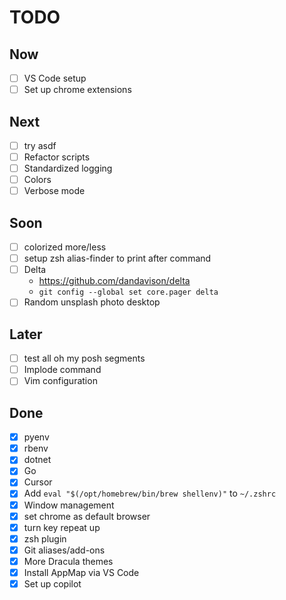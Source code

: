 # TODO

## Now

- [ ] VS Code setup
- [ ] Set up chrome extensions

## Next

- [ ] try asdf
- [ ] Refactor scripts
- [ ] Standardized logging
- [ ] Colors
- [ ] Verbose mode

## Soon

- [ ] colorized more/less
- [ ] setup zsh alias-finder to print after command
- [ ] Delta
  - https://github.com/dandavison/delta
  - `git config --global set core.pager delta`
- [ ] Random unsplash photo desktop

## Later

- [ ] test all oh my posh segments
- [ ] Implode command
- [ ] Vim configuration

## Done

- [x] pyenv
- [x] rbenv
- [x] dotnet
- [x] Go
- [x] Cursor
- [x] Add `eval "$(/opt/homebrew/bin/brew shellenv)"` to `~/.zshrc`
- [x] Window management
- [x] set chrome as default browser
- [x] turn key repeat up
- [x] zsh plugin
- [x] Git aliases/add-ons
- [x] More Dracula themes
- [x] Install AppMap via VS Code
- [x] Set up copilot
